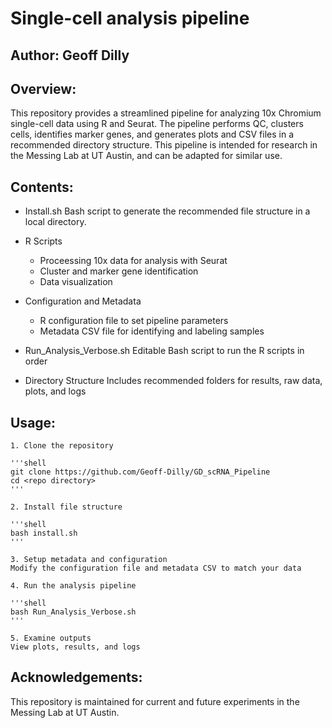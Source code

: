 # Single-cell analysis pipeline 

## Author: Geoff Dilly

## Overview:

This repository provides a streamlined pipeline for analyzing 10x Chromium single-cell data using R and Seurat. The pipeline performs QC, clusters cells, identifies marker genes, and generates plots and CSV files in a recommended directory structure. This pipeline is intended for research in the Messing Lab at UT Austin, and can be adapted for similar use. 

## Contents:

- Install.sh
	Bash script to generate the recommended file structure in a local directory. 

- R Scripts
	- Proceessing 10x data for analysis with Seurat
	- Cluster and marker gene identification  
	- Data visualization

- Configuration and Metadata
	- R configuration file to set pipeline parameters
	- Metadata CSV file for identifying and labeling samples

- Run_Analysis_Verbose.sh
	Editable Bash script to run the R scripts in order

- Directory Structure
	Includes recommended folders for results, raw data, plots, and logs

## Usage:
	1. Clone the repository

	'''shell
	git clone https://github.com/Geoff-Dilly/GD_scRNA_Pipeline
	cd <repo directory>
	'''

	2. Install file structure
	
    '''shell
	bash install.sh
	'''

	3. Setup metadata and configuration
	Modify the configuration file and metadata CSV to match your data

	4. Run the analysis pipeline
	
    '''shell
	bash Run_Analysis_Verbose.sh
	'''

	5. Examine outputs
	View plots, results, and logs

## Acknowledgements:
This repository is maintained for current and future experiments in the Messing Lab at UT Austin. 